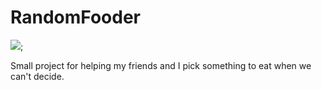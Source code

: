 # RandomFooder

![](randomFooder.gif);

Small project for helping my friends and I pick something to eat when we can't decide.
